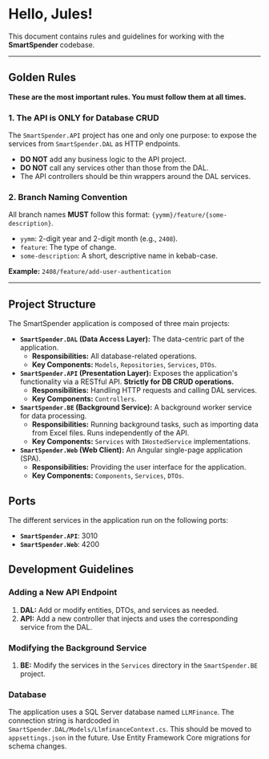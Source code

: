 # Hello, Jules!

This document contains rules and guidelines for working with the **SmartSpender** codebase.

---

## Golden Rules

**These are the most important rules. You must follow them at all times.**

### 1. The API is ONLY for Database CRUD

The `SmartSpender.API` project has one and only one purpose: to expose the services from `SmartSpender.DAL` as HTTP endpoints.

-   **DO NOT** add any business logic to the API project.
-   **DO NOT** call any services other than those from the DAL.
-   The API controllers should be thin wrappers around the DAL services.

### 2. Branch Naming Convention

All branch names **MUST** follow this format: `{yymm}/feature/{some-description}`.

-   `yymm`: 2-digit year and 2-digit month (e.g., `2408`).
-   `feature`: The type of change.
-   `some-description`: A short, descriptive name in kebab-case.

**Example:** `2408/feature/add-user-authentication`

---

## Project Structure

The SmartSpender application is composed of three main projects:

-   **`SmartSpender.DAL` (Data Access Layer):** The data-centric part of the application.
    -   **Responsibilities:** All database-related operations.
    -   **Key Components:** `Models`, `Repositories`, `Services`, `DTOs`.
-   **`SmartSpender.API` (Presentation Layer):** Exposes the application's functionality via a RESTful API. **Strictly for DB CRUD operations.**
    -   **Responsibilities:** Handling HTTP requests and calling DAL services.
    -   **Key Components:** `Controllers`.
-   **`SmartSpender.BE` (Background Service):** A background worker service for data processing.
    -   **Responsibilities:** Running background tasks, such as importing data from Excel files. Runs independently of the API.
    -   **Key Components:** `Services` with `IHostedService` implementations.
-   **`SmartSpender.Web` (Web Client):** An Angular single-page application (SPA).
    -   **Responsibilities:** Providing the user interface for the application.
    -   **Key Components:** `Components`, `Services`, `DTOs`.

## Ports

The different services in the application run on the following ports:

-   **`SmartSpender.API`**: 3010
-   **`SmartSpender.Web`**: 4200

## Development Guidelines

### Adding a New API Endpoint

1.  **DAL:** Add or modify entities, DTOs, and services as needed.
2.  **API:** Add a new controller that injects and uses the corresponding service from the DAL.

### Modifying the Background Service

1.  **BE:** Modify the services in the `Services` directory in the `SmartSpender.BE` project.

### Database

The application uses a SQL Server database named `LLMFinance`. The connection string is hardcoded in `SmartSpender.DAL/Models/LlmfinanceContext.cs`. This should be moved to `appsettings.json` in the future. Use Entity Framework Core migrations for schema changes.
